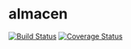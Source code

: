 # almacen
[![Build Status](https://secure.travis-ci.org/lifeakraquel/almacen.png?branch=master)](https://travis-ci.org/lifeakraquel/almacen)
[![Coverage Status](https://coveralls.io/repos/lifeakraquel/almacen/badge.svg?branch=master)](https://coveralls.io/r/lifeakraquel/almacen/?branch=master)
